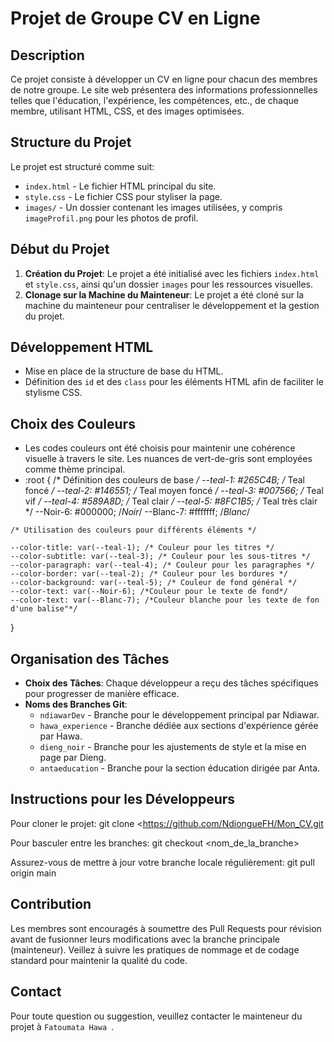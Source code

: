 # Projet de Groupe CV en Ligne

## Description
Ce projet consiste à développer un CV en ligne pour chacun des membres de notre groupe. Le site web présentera des informations professionnelles telles que l'éducation, l'expérience, les compétences, etc., de chaque membre, utilisant HTML, CSS, et des images optimisées.

## Structure du Projet
Le projet est structuré comme suit:
- `index.html` - Le fichier HTML principal du site.
- `style.css` - Le fichier CSS pour styliser la page.
- `images/` - Un dossier contenant les images utilisées, y compris `imageProfil.png` pour les photos de profil.

## Début du Projet
1. **Création du Projet**: Le projet a été initialisé avec les fichiers `index.html` et `style.css`, ainsi qu'un dossier `images` pour les ressources visuelles.
2. **Clonage sur la Machine du Mainteneur**: Le projet a été cloné sur la machine du mainteneur pour centraliser le développement et la gestion du projet.

## Développement HTML
- Mise en place de la structure de base du HTML.
- Définition des `id` et des `class` pour les éléments HTML afin de faciliter le stylisme CSS.

## Choix des Couleurs
- Les codes couleurs ont été choisis pour maintenir une cohérence visuelle à travers le site. Les nuances de vert-de-gris sont employées comme thème principal.
-    :root {
    /* Définition des couleurs de base */
    --teal-1: #265C4B; /* Teal foncé */
    --teal-2: #146551; /* Teal moyen foncé */
    --teal-3: #007566; /* Teal vif */
    --teal-4: #589A8D; /* Teal clair */
    --teal-5: #8FC1B5; /* Teal très clair */
    --Noir-6: #000000; /*Noir*/
    --Blanc-7: #fffffff; /*Blanc*/

    /* Utilisation des couleurs pour différents éléments */

    --color-title: var(--teal-1); /* Couleur pour les titres */
    --color-subtitle: var(--teal-3); /* Couleur pour les sous-titres */
    --color-paragraph: var(--teal-4); /* Couleur pour les paragraphes */
    --color-border: var(--teal-2); /* Couleur pour les bordures */
    --color-background: var(--teal-5); /* Couleur de fond général */
    --color-text: var(--Noir-6); /*Couleur pour le texte de fond*/
    --color-text: var(--Blanc-7); /*Couleur blanche pour les texte de fon d'une balise"*/
}


## Organisation des Tâches
- **Choix des Tâches**: Chaque développeur a reçu des tâches spécifiques pour progresser de manière efficace.
- **Noms des Branches Git**:
  - `ndiawarDev` - Branche pour le développement principal par Ndiawar.
  - `hawa_experience` - Branche dédiée aux sections d'expérience gérée par Hawa.
  - `dieng_noir` - Branche pour les ajustements de style et la mise en page par Dieng.
  - `antaeducation` - Branche pour la section éducation dirigée par Anta.

## Instructions pour les Développeurs
Pour cloner le projet:
git clone <https://github.com/NdiongueFH/Mon_CV.git


Pour basculer entre les branches:
git checkout <nom_de_la_branche>

Assurez-vous de mettre à jour votre branche locale régulièrement:
git pull origin main


## Contribution
Les membres sont encouragés à soumettre des Pull Requests pour révision avant de fusionner leurs modifications avec la branche principale (mainteneur). Veillez à suivre les pratiques de nommage et de codage standard pour maintenir la qualité du code.

## Contact
Pour toute question ou suggestion, veuillez contacter le mainteneur du projet à `Fatoumata Hawa `.

